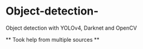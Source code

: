 # Object-detection-
Object detection with YOLOv4, Darknet and OpenCV


** Took help from multiple sources **
